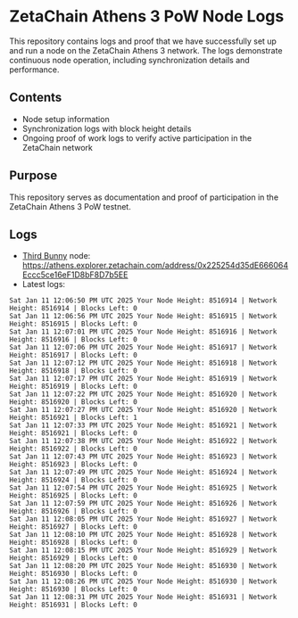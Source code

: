 # ZetaChain Athens 3 PoW Node Logs
This repository contains logs and proof that we have successfully set up and run a node on the ZetaChain Athens 3 network. The logs demonstrate continuous node operation, including synchronization details and performance.

## Contents
- Node setup information
- Synchronization logs with block height details
- Ongoing proof of work logs to verify active participation in the ZetaChain network

## Purpose
This repository serves as documentation and proof of participation in the ZetaChain Athens 3 PoW testnet.

## Logs

- [Third Bunny](https://thirdbunny.xyz/) node: https://athens.explorer.zetachain.com/address/0x225254d35dE666064Eccc5ce16eF1D8bF8D7b5EE
- Latest logs:
```
Sat Jan 11 12:06:50 PM UTC 2025 Your Node Height: 8516914 | Network Height: 8516914 | Blocks Left: 0
Sat Jan 11 12:06:56 PM UTC 2025 Your Node Height: 8516915 | Network Height: 8516915 | Blocks Left: 0
Sat Jan 11 12:07:01 PM UTC 2025 Your Node Height: 8516916 | Network Height: 8516916 | Blocks Left: 0
Sat Jan 11 12:07:06 PM UTC 2025 Your Node Height: 8516917 | Network Height: 8516917 | Blocks Left: 0
Sat Jan 11 12:07:12 PM UTC 2025 Your Node Height: 8516918 | Network Height: 8516918 | Blocks Left: 0
Sat Jan 11 12:07:17 PM UTC 2025 Your Node Height: 8516919 | Network Height: 8516919 | Blocks Left: 0
Sat Jan 11 12:07:22 PM UTC 2025 Your Node Height: 8516920 | Network Height: 8516920 | Blocks Left: 0
Sat Jan 11 12:07:27 PM UTC 2025 Your Node Height: 8516920 | Network Height: 8516921 | Blocks Left: 1
Sat Jan 11 12:07:33 PM UTC 2025 Your Node Height: 8516921 | Network Height: 8516921 | Blocks Left: 0
Sat Jan 11 12:07:38 PM UTC 2025 Your Node Height: 8516922 | Network Height: 8516922 | Blocks Left: 0
Sat Jan 11 12:07:43 PM UTC 2025 Your Node Height: 8516923 | Network Height: 8516923 | Blocks Left: 0
Sat Jan 11 12:07:49 PM UTC 2025 Your Node Height: 8516924 | Network Height: 8516924 | Blocks Left: 0
Sat Jan 11 12:07:54 PM UTC 2025 Your Node Height: 8516925 | Network Height: 8516925 | Blocks Left: 0
Sat Jan 11 12:07:59 PM UTC 2025 Your Node Height: 8516926 | Network Height: 8516926 | Blocks Left: 0
Sat Jan 11 12:08:05 PM UTC 2025 Your Node Height: 8516927 | Network Height: 8516927 | Blocks Left: 0
Sat Jan 11 12:08:10 PM UTC 2025 Your Node Height: 8516928 | Network Height: 8516928 | Blocks Left: 0
Sat Jan 11 12:08:15 PM UTC 2025 Your Node Height: 8516929 | Network Height: 8516929 | Blocks Left: 0
Sat Jan 11 12:08:20 PM UTC 2025 Your Node Height: 8516930 | Network Height: 8516930 | Blocks Left: 0
Sat Jan 11 12:08:26 PM UTC 2025 Your Node Height: 8516930 | Network Height: 8516930 | Blocks Left: 0
Sat Jan 11 12:08:31 PM UTC 2025 Your Node Height: 8516931 | Network Height: 8516931 | Blocks Left: 0
```

